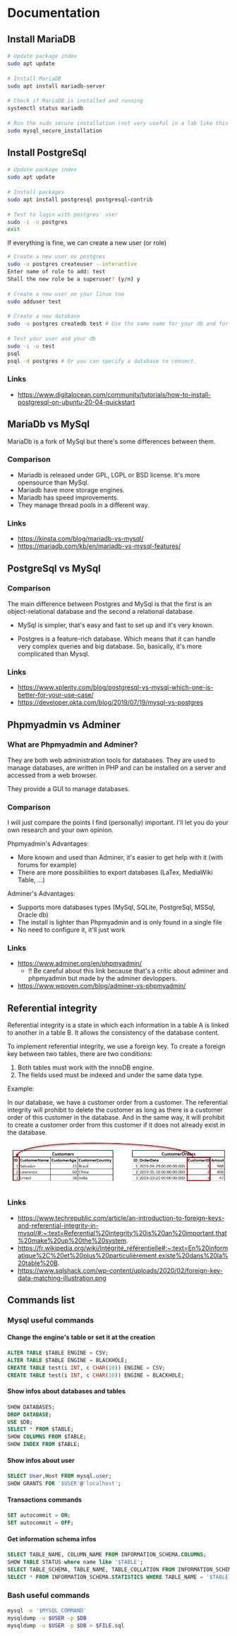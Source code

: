 # Documentation

## Install MariaDB
```bash
# Update package index
sudo apt update

# Install MariaDB
sudo apt install mariadb-server

# Check if MariaDB is installed and running
systemctl status mariadb

# Run the sudo secure installation (not very useful in a lab like this one)
sudo mysql_secure_installation
```

## Install PostgreSql
```bash
# Update package index
sudo apt update

# Install packages
sudo apt install postgresql postgresql-contrib

# Test to login with postgres' user
sudo -i -u postgres
exit
```
If everything is fine, we can create a new user (or role)
```bash
# Create a new user on postgres
sudo -u postgres createuser --interactive
Enter name of role to add: test
Shall the new role be a superuser? (y/n) y

# Create a new user on your linux too
sudo adduser test

# Create a new database
sudo -u postgres createdb test # Use the same name for your db and for your user. By default a user will attempt to connect to a db who is called like him.

# Test your user and your db
sudo -i -u test
psql
psql -d postgres # Or you can specify a database to connect.
```

### Links
  - https://www.digitalocean.com/community/tutorials/how-to-install-postgresql-on-ubuntu-20-04-quickstart

## MariaDb vs MySql 
MariaDb is a fork of MySql but there's some differences between them.

### Comparison 
  - Mariadb is released under GPL, LGPL or BSD license. It's more opensource than MySql. 
  - Mariadb have more storage engines.
  - Mariadb has speed improvements.
  - They manage thread pools in a different way.

### Links
  - https://kinsta.com/blog/mariadb-vs-mysql/
  - https://mariadb.com/kb/en/mariadb-vs-mysql-features/

## PostgreSql vs MySql
### Comparison 
The main difference between Postgres and MySql is that the first is an object-relational database and the second a relational database.

  - MySql is simpler, that's easy and fast to set up and it's very known.

  - Postgres is a feature-rich database. Which means that it can handle very complex queries and big database. So, basically, it's more complicated than Mysql.

### Links
  - https://www.xplenty.com/blog/postgresql-vs-mysql-which-one-is-better-for-your-use-case/
  - https://developer.okta.com/blog/2019/07/19/mysql-vs-postgres

## Phpmyadmin vs Adminer
### What are Phpmyadmin and Adminer?
They are both web administration tools for databases. They are used to manage databases, are written in PHP and can be installed on a server and accessed from a web browser.

They provide a GUI to manage databases.

### Comparison 
I will just compare the points I find (personally) important. I'll let you do your own research and your own opinion.

Phpmyadmin's Advantages:
  - More known and used than Adminer, it's easier to get help with it (with forums for example)
  - There are more possibilities to export databases (LaTex, MediaWiki Table, ...)

Adminer's Advantages:
  - Supports more databases types (MySql, SQLite, PostgreSql, MSSql, Oracle db)
  - The install is lighter than Phpmyadmin and is only found in a single file
  - No need to configure it, it'll just work

### Links
  - https://www.adminer.org/en/phpmyadmin/
    - !! Be careful about this link because that's a critic about adminer and phpmyadmin but made by the adminer devloppers.
  - https://www.wpoven.com/blog/adminer-vs-phpmyadmin/

## Referential integrity
Referential integrity is a state in which each information in a table A is linked to another in a table B. It allows the consistency of the database content.

To implement referential integrity, we use a foreign key. To create a foreign key between two tables, there are two conditions:

1. Both tables must work with the innoDB engine.
2. The fields used must be indexed and under the same data type.

Example:

In our database, we have a customer order from a customer. The referential integrity will prohibit to delete the customer as long as there is a customer order of this customer in the database. And in the same way, it will prohibit to create a customer order from this customer if it does not already exist in the database.

![alt text]( ./pictures/example.png "Example referential integrity")

### Links
  - https://www.techrepublic.com/article/an-introduction-to-foreign-keys-and-referential-integrity-in-mysql/#:~:text=Referential%20integrity%20is%20an%20important,that%20make%20up%20the%20system.
  - https://fr.wikipedia.org/wiki/Intégrité_référentielle#:~:text=En%20informatique%2C%20et%20plus%20particulièrement,existe%20dans%20la%20table%20B.
  - https://www.sqlshack.com/wp-content/uploads/2020/02/foreign-key-data-matching-illustration.png

## Commands list
### Mysql useful commands
#### Change the engine's table or set it at the creation
~~~~sql
ALTER TABLE $TABLE ENGINE = CSV;
ALTER TABLE $TABLE ENGINE = BLACKHOLE;
CREATE TABLE test(i INT, c CHAR(10)) ENGINE = CSV;
CREATE TABLE test(i INT, c CHAR(10)) ENGINE = BLACKHOLE;
~~~~

#### Show infos about databases and tables
~~~~sql
SHOW DATABASES;
DROP DATABASE;
USE $DB;
SELECT * FROM $TABLE;
SHOW COLUMNS FROM $TABLE;
SHOW INDEX FROM $TABLE;
~~~~

#### Show infos about user
~~~~sql
SELECT User,Host FROM mysql.user;
SHOW GRANTS FOR '$USER'@'localhost';
~~~~

#### Transactions commands
~~~~sql
SET autocommit = ON;
SET autocommit = OFF;
~~~~

#### Get information schema infos
~~~~sql
SELECT TABLE_NAME, COLUMN_NAME FROM INFORMATION_SCHEMA.COLUMNS;
SHOW TABLE STATUS where name like '$TABLE';
SELECT TABLE_SCHEMA, TABLE_NAME, TABLE_COLLATION FROM INFORMATION_SCHEMA.TABLES WHERE TABLE_NAME = '$TABLE';
SELECT * FROM INFORMATION_SCHEMA.STATISTICS WHERE TABLE_NAME = '$TABLE';
~~~~

### Bash useful commands
```bash
mysql -e '$MYSQL_COMMAND'
mysqldump -u $USER -p $DB
mysqldump -u $USER -p $DB > $FILE.sql
```
